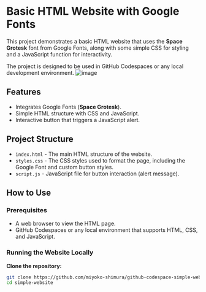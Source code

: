 # Basic HTML Website with Google Fonts

This project demonstrates a basic HTML website that uses the **Space Grotesk** font from Google Fonts, along with some simple CSS for styling and a JavaScript function for interactivity.

The project is designed to be used in GitHub Codespaces or any local development environment.
![image](https://github.com/user-attachments/assets/3c0001c0-81c7-4571-97d6-ca4a565fbcde)

## Features

- Integrates Google Fonts (**Space Grotesk**).
- Simple HTML structure with CSS and JavaScript.
- Interactive button that triggers a JavaScript alert.

## Project Structure

- `index.html` - The main HTML structure of the website.
- `styles.css` - The CSS styles used to format the page, including the Google Font and custom button styles.
- `script.js` - JavaScript file for button interaction (alert message).

## How to Use

### Prerequisites

- A web browser to view the HTML page.
- GitHub Codespaces or any local environment that supports HTML, CSS, and JavaScript.

### Running the Website Locally

**Clone the repository:**

   ```bash
   git clone https://github.com/miyoko-shimura/github-codespace-simple-website.git
   cd simple-website
